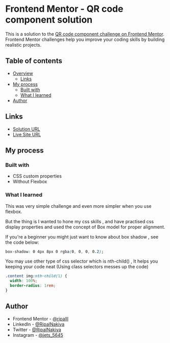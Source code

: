 # Frontend Mentor - QR code component solution

This is a solution to the [QR code component challenge on Frontend Mentor](https://www.frontendmentor.io/challenges/qr-code-component-iux_sIO_H). Frontend Mentor challenges help you improve your coding skills by building realistic projects.

## Table of contents

- [Overview](#overview)
  - [Links](#links)
- [My process](#my-process)
  - [Built with](#built-with)
  - [What I learned](#what-i-learned)
- [Author](#author)

## Links

- [Solution URL](https://github.com/ripalnakiya/FM-Project-3.git)
- [Live Site URL](https://ripalnakiya.github.io/QR-code-component-2/)

## My process

### Built with

- CSS custom properties
- Without Flexbox

### What I learned

This was very simple challenge and even more simpler when you use flexbox.

But the thing is I wanted to hone my css skills , and have practised css display properties and used the concept of Box model for proper alignment.

If you're a beginner you might just want to know about box shadow , see the code below:

```css
box-shadow: 0 4px 8px 0 rgba(0, 0, 0, 0.2);
```

You may use other type of css selector which is nth-child() , It helps you keeping your code neat (Using class selectors messes up the code)

```css
.content img:nth-child(1) {
  width: 100%;
  border-radius: 1rem;
}
```

## Author

- Frontend Mentor - [@ripalll](https://www.frontendmentor.io/profile/ripalll)
- LinkedIn - [@RipalNakiya](https://www.linkedin.com/in/ripal-nakiya-0a96a4203/)
- Twitter - [@RipalNakiya](https://twitter.com/RipalNakiya)
- Instagram - [@jets_5645](https://www.instagram.com/jets_5645/?hl=en)
